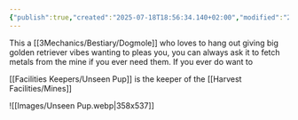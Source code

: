 ```yaml
---
{"publish":true,"created":"2025-07-18T18:56:34.140+02:00","modified":"2025-07-18T17:56:00.889+02:00","cssclasses":""}
---
```


This a [[3Mechanics/Bestiary/Dogmole]] who loves to hang out giving big golden retriever vibes wanting to pleas you, you can always ask it to fetch metals from the mine if you ever need them. If you ever do want to

[[Facilities Keepers/Unseen Pup]] is the keeper of the [[Harvest Facilities/Mines]]

![[Images/Unseen Pup.webp|358x537]]


